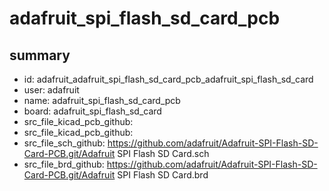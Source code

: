 # adafruit_spi_flash_sd_card_pcb
 
## summary 
* id: adafruit_adafruit_spi_flash_sd_card_pcb_adafruit_spi_flash_sd_card
* user: adafruit
* name: adafruit_spi_flash_sd_card_pcb
* board: adafruit_spi_flash_sd_card
* src_file_kicad_pcb_github: 
* src_file_kicad_pcb_github: 
* src_file_sch_github: https://github.com/adafruit/Adafruit-SPI-Flash-SD-Card-PCB.git/Adafruit SPI Flash SD Card.sch
* src_file_brd_github: https://github.com/adafruit/Adafruit-SPI-Flash-SD-Card-PCB.git/Adafruit SPI Flash SD Card.brd



